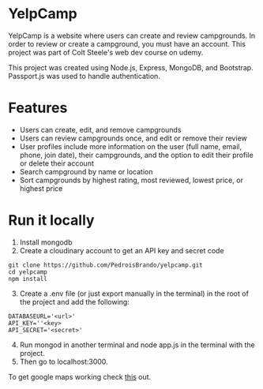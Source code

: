 # YelpCamp

YelpCamp is a website where users can create and review campgrounds. In order to review or create a campground, you must have an account. This project was part of Colt Steele's web dev course on udemy.

This project was created using Node.js, Express, MongoDB, and Bootstrap. Passport.js was used to handle authentication.

# Features
- Users can create, edit, and remove campgrounds
- Users can review campgrounds once, and edit or remove their review
- User profiles include more information on the user (full name, email, phone, join date), their campgrounds, and the option to edit their profile or delete their account
- Search campground by name or location
- Sort campgrounds by highest rating, most reviewed, lowest price, or highest price

# Run it locally
1. Install mongodb
2. Create a cloudinary account to get an API key and secret code
```
git clone https://github.com/PedroisBrando/yelpcamp.git 
cd yelpcamp 
npm install
```
3. Create a .env file (or just export manually in the terminal) in the root of the project and add the following:
```
DATABASEURL='<url>'
API_KEY=''<key>
API_SECRET='<secret>'
```
4. Run mongod in another terminal and node app.js in the terminal with the project.
5. Then go to localhost:3000.

To get google maps working check [this](https://github.com/nax3t/google-maps-api) out.
